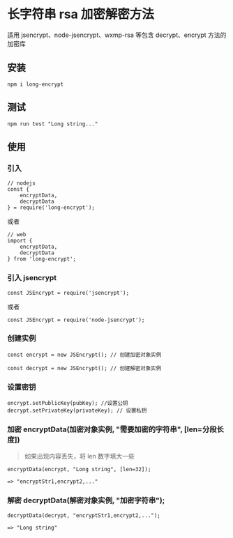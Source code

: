 # 长字符串 rsa 加密解密方法

适用 jsencrypt、node-jsencrypt、wxmp-rsa 等包含 decrypt、encrypt 方法的加密库

## 安装

`npm i long-encrypt`

## 测试

`npm run test "Long string..."`

## 使用

### 引入

```
// nodejs
const {
    encryptData,
    decryptData
} = require('long-encrypt');
```

或者

```
// web
import {
    encryptData,
    decryptData
} from 'long-encrypt';
```

### 引入 jsencrypt

```
const JSEncrypt = require('jsencrypt');
```

或者

```
const JSEncrypt = require('node-jsencrypt');
```

### 创建实例

```
const encrypt = new JSEncrypt(); // 创建加密对象实例

const decrypt = new JSEncrypt(); // 创建解密对象实例
```

### 设置密钥

```
encrypt.setPublicKey(pubKey); //设置公钥
decrypt.setPrivateKey(privateKey); // 设置私钥
```

### 加密 encryptData(加密对象实例, "需要加密的字符串", [len=分段长度])

> 如果出现内容丢失，将 len 数字填大一些

```
encryptData(encrypt, "Long string", [len=32]);

=> "encryptStr1,encrypt2,..."
```

### 解密 decryptData(解密对象实例, "加密字符串");

```
decryptData(decrypt, "encryptStr1,encrypt2,...");

=> "Long string"
```
